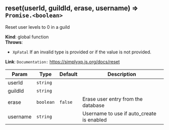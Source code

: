 <a name="reset"></a>

## reset(userId, guildId, erase, username) ⇒ <code>Promise.&lt;boolean&gt;</code>

Reset user levels to 0 in a guild

**Kind**: global function  
**Throws**:

- <code>XpFatal</code> If an invalid type is provided or if the value is not provided.

**Link**: `Documentation:` https://simplyxp.js.org/docs/reset

| Param    | Type                 | Default            | Description                               |
|----------|----------------------|--------------------|-------------------------------------------|
| userId   | <code>string</code>  |                    |                                           |
| guildId  | <code>string</code>  |                    |                                           |
| erase    | <code>boolean</code> | <code>false</code> | Erase user entry from the database        |
| username | <code>string</code>  |                    | Username to use if auto_create is enabled |

